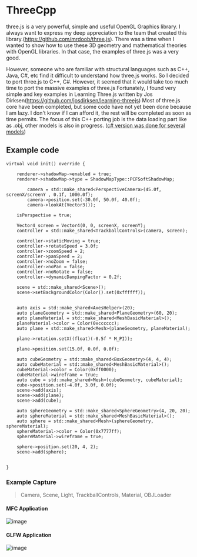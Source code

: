 # ThreeCpp
three.js is a very powerful, simple and useful OpenGL Graphics library.
I always want to express my deep appreciation to the team that created this library.(https://github.com/mrdoob/three.js).
There was a time when I wanted to show how to use these 3D geometry and mathematical theories with OpenGL libraries. 
In that case, the examples of three.js was a very good.

However, someone who are familiar with structural languages such as C++, Java, C#, etc find it difficult to understand how three.js works.
So I decided to port three.js to C++, C#. However, it seemed that it would take too much time to port the massive examples of three.js
Fortunately, I found very simple and key examples in Learning Three.js written by Jos Dirksen(https://github.com/josdirksen/learning-threejs)
Most of three.js core have been completed, but some code have not yet been done because I am lazy. 
I don't know if I can afford it, the rest will be completed as soon as time permits.
The focus of this C++ porting job is the data loading part like as .obj, other models is also in progress.
(<a href="http://github.com/hjoykim/THREE">c# version was done for several models</a>)


## Example code

	virtual void init() override {

        renderer->shadowMap->enabled = true;
        renderer->shadowMap->type = ShadowMapType::PCFSoftShadowMap;

		    camera = std::make_shared<PerspectiveCamera>(45.0f, screenX/screenY , 0.1f, 1000.0f);
		    camera->position.set(-30.0f, 50.0f, 40.0f);
		    camera->lookAt(Vector3());

        isPerspective = true;

        Vector4 screen = Vector4(0, 0, screenX, screenY);
        controller = std::make_shared<TrackballControls>(camera, screen);

        controller->staticMoving = true;
        controller->rotateSpeed = 3.0f;
        controller->zoomSpeed = 2;
        controller->panSpeed = 2;
        controller->noZoom = false;
        controller->noPan = false;
        controller->noRotate = false;
        controller->dynamicDampingFactor = 0.2f;

        scene = std::make_shared<Scene>();
        scene->setBackgroundColor(Color().set(0xffffff));


        auto axis = std::make_shared<AxesHelper>(20);
        auto planeGeometry = std::make_shared<PlaneGeometry>(60, 20);
        auto planeMaterial = std::make_shared<MeshBasicMaterial>();
        planeMaterial->color = Color(0xcccccc);
        auto plane = std::make_shared<Mesh>(planeGeometry, planeMaterial);

        plane->rotation.setX((float)(-0.5f * M_PI));

        plane->position.set(15.0f, 0.0f, 0.0f);

        auto cubeGeometry = std::make_shared<BoxGeometry>(4, 4, 4);
        auto cubeMaterial = std::make_shared<MeshBasicMaterial>();
        cubeMaterial->color = Color(0xff0000);
        cubeMaterial->wireframe = true;
        auto cube = std::make_shared<Mesh>(cubeGeometry, cubeMaterial);
        cube->position.set(-4.0f, 3.0f, 0.0f);
        scene->add(axis);
        scene->add(plane);
        scene->add(cube);

        auto sphereGeometry = std::make_shared<SphereGeometry>(4, 20, 20);
        auto sphereMaterial = std::make_shared<MeshBasicMaterial>();
        auto sphere = std::make_shared<Mesh>(sphereGeometry, sphereMaterial);
        sphereMaterial->color = Color(0x7777ff);
        sphereMaterial->wireframe = true;

        sphere->position.set(20, 4, 2);
        scene->add(sphere);

        
	}

### Example Capture
> Camera, Scene, Light, TrackballControls, Material, OBJLoader
#### MFC Application

![image](https://user-images.githubusercontent.com/3807476/166915870-33860cda-86cd-4683-8927-09649c624749.png)

#### GLFW Application
![image](https://user-images.githubusercontent.com/3807476/166916614-7cdaf65f-1e1d-426e-bb99-fc6fccad2002.png)

